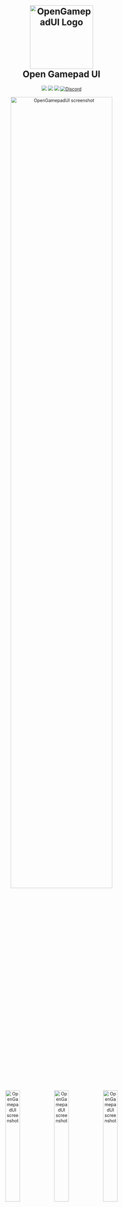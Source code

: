 <h1 align="center">
  <img src="https://raw.githubusercontent.com/ShadowBlip/OpenGamepadUI/main/icon.svg" alt="OpenGamepadUI Logo" width="200">
  <br>
  Open Gamepad UI
</h1>

<p align="center">
  <a href="https://github.com/ShadowBlip/OpenGamepadUI/stargazers"><img src="https://img.shields.io/github/stars/ShadowBlip/OpenGamepadUI" /></a>
  <a href="https://github.com/ShadowBlip/OpenGamepadUI/commits/main"><img src="https://img.shields.io/github/last-commit/ShadowBlip/OpenGamepadUI.svg" /></a>
  <a href="https://github.com/ShadowBlip/OpenGamepadUI/blob/main/LICENSE"><img src="https://img.shields.io/github/license/ShadowBlip/OpenGamepadUI" /></a>
  <a href="https://discord.gg/Ea9ABXhtkv"><img alt="Discord" src="https://img.shields.io/discord/721211671124770837?label=discord" /></a>
  <br>
  <br>
  <img src="https://raw.githubusercontent.com/ShadowBlip/OpenGamepadUI/main/docs/media/screenshot01.png" alt="OpenGamepadUI screenshot" width="80%">
  <p align="center" width="100%">
    <img src="https://raw.githubusercontent.com/ShadowBlip/OpenGamepadUI/main/docs/media/screenshot02.png" alt="OpenGamepadUI screenshot" width="30%">
    <img src="https://raw.githubusercontent.com/ShadowBlip/OpenGamepadUI/main/docs/media/screenshot03.png" alt="OpenGamepadUI screenshot" width="30%">
    <img src="https://raw.githubusercontent.com/ShadowBlip/OpenGamepadUI/main/docs/media/screenshot04.png" alt="OpenGamepadUI screenshot" width="30%">
  </p>
</p>

## About

Open Gamepad UI is a free and open source game launcher and overlay written using the
[Godot Game Engine 4](https://godotengine.org/) designed with a gamepad native
experience in mind. Its goal is to provide an open and extendable foundation
to launch and play games. It also implements a gamepad input system that can allow
you to remap gamepad input to mouse and keyboard inputs.

> :warning: NOTE: This project is currently in the very early stages of development.

## Features

- In-game overlay menus
- Power tools (TDP control, SMT, etc.) through [PowerStation](https://github.com/ShadowBlip/PowerStation)
- Fully configurable gamepad input (buttons, axes, mouse & keyboard, etc.) through [InputPlumber](https://github.com/ShadowBlip/InputPlumber/)
- Per-game customizable gamepad profiles
- Launch games from multiple sources
- Automatic artwork downloading
- Plugin architecture

## Documentation

You can [read documentation](https://opengamepadui.readthedocs.io/) about how to use and develop for the project here:

- [Install Guide](https://opengamepadui.readthedocs.io/en/latest/getting_started/installation/index.html)
- [User Guide](https://opengamepadui.readthedocs.io/en/latest/getting_started/usage.html)
- [Developer Guide](https://opengamepadui.readthedocs.io/en/latest/contributing/development/index.html)
- [Plugin Guide](https://opengamepadui.readthedocs.io/en/latest/plugins/introduction.html)

## License

OpenGamepadUI is licensed under THE GNU GPLv3+. See LICENSE for details.
